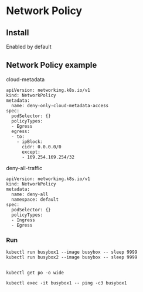 # Network Policy	



## Install
Enabled by default


## Network Policy example
cloud-metadata
```
apiVersion: networking.k8s.io/v1
kind: NetworkPolicy
metadata:
  name: deny-only-cloud-metadata-access
spec:
  podSelector: {}
  policyTypes:
  - Egress
  egress:
  - to:
    - ipBlock:
      cidr: 0.0.0.0/0
      except:
      - 169.254.169.254/32
```
deny-all-traffic
```
apiVersion: networking.k8s.io/v1
kind: NetworkPolicy
metadata:
  name: deny-all
  namespace: default
spec:
  podSelector: {}
  policyTypes:
  - Ingress
  - Egress
```



### Run
```
kubectl run busybox1 --image busybox -- sleep 9999
kubectl run busybox2 --image busybox -- sleep 9999


kubectl get po -o wide

kubectl exec -it busybox1 -- ping -c3 busybox1
```
